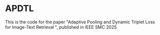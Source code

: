# APDTL

This is the code for the paper "Adaptive Pooling and Dynamic Triplet Loss for Image-Text Retrieval  ", published in IEEE SMC 2025

